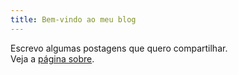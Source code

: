 ```yaml
---
title: Bem-vindo ao meu blog
---
```


Escrevo algumas postagens que quero compartilhar.  
Veja a [página sobre](about.html).
